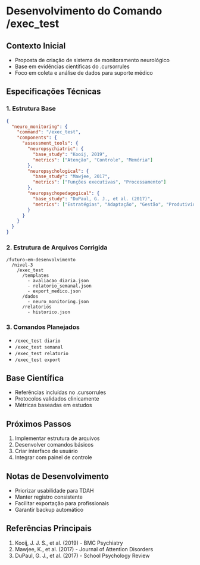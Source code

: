 # Desenvolvimento do Comando /exec_test

## Contexto Inicial
- Proposta de criação de sistema de monitoramento neurológico
- Base em evidências científicas do .cursorrules
- Foco em coleta e análise de dados para suporte médico

## Especificações Técnicas

### 1. Estrutura Base
```json
{
  "neuro_monitoring": {
    "command": "/exec_test",
    "components": {
      "assessment_tools": {
        "neuropsychiatric": {
          "base_study": "Kooij, 2019",
          "metrics": ["Atenção", "Controle", "Memória"]
        },
        "neuropsychological": {
          "base_study": "Mawjee, 2017",
          "metrics": ["Funções executivas", "Processamento"]
        },
        "neuropsychopedagogical": {
          "base_study": "DuPaul, G. J., et al. (2017)",
          "metrics": ["Estratégias", "Adaptação", "Gestão", "Produtividade"]
        }
      }
    }
  }
}
```

### 2. Estrutura de Arquivos Corrigida
```
/futuro-em-desenvolvimento
  /nivel-3
    /exec_test
      /templates
        - avaliacao_diaria.json
        - relatorio_semanal.json
        - export_medico.json
      /dados
        - neuro_monitoring.json
      /relatorios
        - historico.json
```

### 3. Comandos Planejados
- `/exec_test diario`
- `/exec_test semanal`
- `/exec_test relatorio`
- `/exec_test export`

## Base Científica
- Referências incluídas no .cursorrules
- Protocolos validados clinicamente
- Métricas baseadas em estudos

## Próximos Passos
1. Implementar estrutura de arquivos
2. Desenvolver comandos básicos
3. Criar interface de usuário
4. Integrar com painel de controle

## Notas de Desenvolvimento
- Priorizar usabilidade para TDAH
- Manter registro consistente
- Facilitar exportação para profissionais
- Garantir backup automático

## Referências Principais
1. Kooij, J. J. S., et al. (2019) - BMC Psychiatry
2. Mawjee, K., et al. (2017) - Journal of Attention Disorders
3. DuPaul, G. J., et al. (2017) - School Psychology Review 